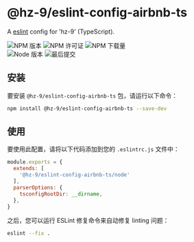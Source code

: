 # @hz-9/eslint-config-airbnb-ts

A [eslint] config for 'hz-9' (TypeScript).

![NPM 版本][npm-version-url] ![NPM 许可证][npm-license-url] ![NPM 下载量][npm-downloads-url]
<br /> ![Node 版本][node-version-url] ![最后提交][last-commit-url]

[eslint]: https://eslint.org/
[npm-version-url]: https://badgen.net/npm/v/@hz-9/eslint-config-airbnb-ts
[npm-license-url]: https://badgen.net/npm/license/@hz-9/eslint-config-airbnb-ts
[npm-downloads-url]: https://badgen.net/npm/dt/@hz-9/eslint-config-airbnb-ts
[node-version-url]: https://badgen.net/npm/node/@hz-9/eslint-config-airbnb-ts
[last-commit-url]: https://badgen.net/github/last-commit/hz-9/lint

## 安装

要安装 `@hz-9/eslint-config-airbnb-ts` 包，请运行以下命令：

```bash
npm install @hz-9/eslint-config-airbnb-ts --save-dev
```

## 使用

要使用此配置，请将以下代码添加到您的 `.eslintrc.js` 文件中：

```javascript
module.exports = {
  extends: [
    '@hz-9/eslint-config-airbnb-ts/node'
  ],
  parserOptions: {
    tsconfigRootDir: __dirname,
  },
}
```

之后，您可以运行 ESLint 修复命令来自动修复 linting 问题：

```bash
eslint --fix .
```

